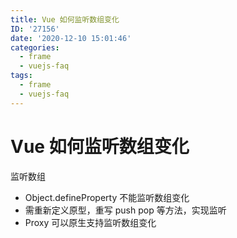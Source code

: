 ```yaml
---
title: Vue 如何监听数组变化
ID: '27156'
date: '2020-12-10 15:01:46'
categories:
  - frame
  - vuejs-faq
tags:
  - frame
  - vuejs-faq
---
```


# Vue 如何监听数组变化

监听数组

- Object.defineProperty 不能监听数组变化
- 需重新定义原型，重写 push pop 等方法，实现监听
- Proxy 可以原生支持监听数组变化
 
 
 
 
 
 
 
 
 
 
 
 
 
 
 
 
 
 
 
 
